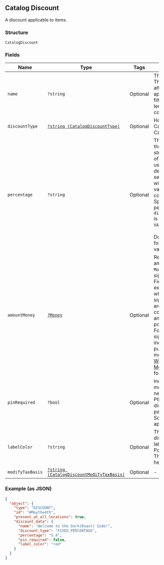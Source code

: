 ## Catalog Discount

A discount applicable to items.

### Structure

`CatalogDiscount`

### Fields

| Name | Type | Tags | Description |
|  --- | --- | --- | --- |
| `name` | `?string` | Optional | The discount name. This is a searchable attribute for use in applicable query filters, and its value length is of Unicode code points. |
| `discountType` | [`?string (CatalogDiscountType)`](/doc/models/catalog-discount-type.md) | Optional | How to apply a CatalogDiscount to a CatalogItem. |
| `percentage` | `?string` | Optional | The percentage of the discount as a string representation of a decimal number, using a `.` as the decimal<br>separator and without a `%` sign. A value of `7.5` corresponds to `7.5%`. Specify a percentage of `0` if `discount_type`<br>is `VARIABLE_PERCENTAGE`.<br><br>Do not use this field for amount-based or variable discounts. |
| `amountMoney` | [`?Money`](/doc/models/money.md) | Optional | Represents an amount of money. `Money` fields can be signed or unsigned.<br>Fields that do not explicitly define whether they are signed or unsigned are<br>considered unsigned and can only hold positive amounts. For signed fields, the<br>sign of the value indicates the purpose of the money transfer. See<br>[Working with Monetary Amounts](https://developer.squareup.com/docs/build-basics/working-with-monetary-amounts)<br>for more information. |
| `pinRequired` | `?bool` | Optional | Indicates whether a mobile staff member needs to enter their PIN to apply the<br>discount to a payment in the Square Point of Sale app. |
| `labelColor` | `?string` | Optional | The color of the discount display label in the Square Point of Sale app. This must be a valid hex color code. |
| `modifyTaxBasis` | [`?string (CatalogDiscountModifyTaxBasis)`](/doc/models/catalog-discount-modify-tax-basis.md) | Optional | -  |

### Example (as JSON)

```json
{
  "object": {
    "type": "DISCOUNT",
    "id": "#Maythe4th",
    "present_at_all_locations": true,
    "discount_data": {
      "name": "Welcome to the Dark(Roast) Side!",
      "discount_type": "FIXED_PERCENTAGE",
      "percentage": "5.4",
      "pin_required": false,
      "label_color": "red"
    }
  }
}
```

